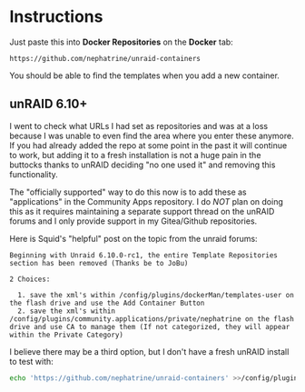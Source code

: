 # Instructions

Just paste this into **Docker Repositories** on the **Docker** tab:

~~~
https://github.com/nephatrine/unraid-containers
~~~

You should be able to find the templates when you add a new container.

## unRAID 6.10+

I went to check what URLs I had set as repositories and was at a loss because I
was unable to even find the area where you enter these anymore. If you had
already added the repo at some point in the past it will continue to work, but
adding it to a fresh installation is not a huge pain in the buttocks thanks to
unRAID deciding "no one used it" and removing this functionality.

The "officially supported" way to do this now is to add these as "applications"
in the Community Apps repository. I do *NOT* plan on doing this as it requires
maintaining a separate support thread on the unRAID forums and I only provide
support in my Gitea/Github repositories.

Here is Squid's "helpful" post on the topic from the unraid forums:

```
Beginning with Unraid 6.10.0-rc1, the entire Template Repositories section has been removed (Thanks be to JoBu)

2 Choices:

  1. save the xml's within /config/plugins/dockerMan/templates-user on the flash drive and use the Add Container Button
  2. save the xml's within /config/plugins/community.applications/private/nephatrine on the flash drive and use CA to manage them (If not categorized, they will appear within the Private Category)
```

I believe there may be a third option, but I don't have a fresh unRAID install to test with:

```bash
echo 'https://github.com/nephatrine/unraid-containers' >>/config/plugins/dockerMan/template-repos
```
